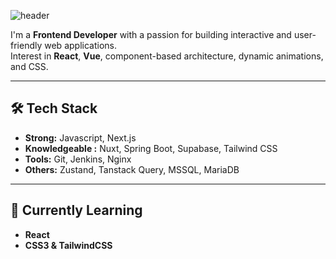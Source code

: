 ![header](https://capsule-render.vercel.app/api?type=transparent&color=auto&height=300&section=header&text=Jihong%20Kim&fontSize=90&fontColor=007848)

I'm a **Frontend Developer** with a passion for building interactive and user-friendly web applications.    
Interest in **React**, **Vue**, component-based architecture, dynamic animations, and CSS.

---

## 🛠️ Tech Stack

- **Strong:** Javascript, Next.js
- **Knowledgeable :** Nuxt, Spring Boot, Supabase, Tailwind CSS
- **Tools:** Git, Jenkins, Nginx
- **Others:** Zustand, Tanstack Query, MSSQL, MariaDB
  
---

## 🌱 Currently Learning

- **React**
- **CSS3 & TailwindCSS**
